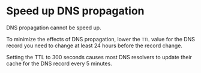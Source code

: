 # Speed up DNS propagation

DNS propagation cannot be speed up.

To minimize the effects of DNS propagation, lower the `TTL` value for the DNS record you need to change at least 24 hours before the record change.

Setting the TTL to 300 seconds causes most DNS resolvers to update their cache for the DNS record every 5 minutes.
